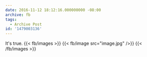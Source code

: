 ```yaml
---
date: 2016-11-12 18:12:16.000000000 -08:00
archive: fb
tags: 
  - Archive Post
id: '1479003136'
---
```


It's true.
{{< fb/images >}}
{{< fb/image src="image.jpg" />}}
{{< /fb/images >}}
